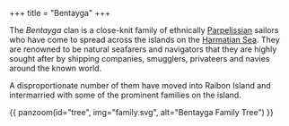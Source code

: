 +++
title = "Bentayga"
+++

The _Bentayga_ clan is a close-knit family of ethnically [Parpelissian](@/ethnicities/parpelisse.md) sailors who have come to spread across the islands on the [Harmatian Sea](@/locations/harmatian-sea.md). They are renowned to be natural seafarers and navigators that they 
are highly sought after by shipping companies, smugglers, privateers and navies around
the known world.

A disproportionate number of them have moved into Raibon Island and intermarried with 
some of the prominent families on the island.

{{ panzoom(id="tree", img="family.svg", alt="Bentayga Family Tree") }}